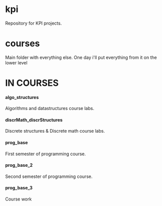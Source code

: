 # kpi
Repository for KPI projects.
# courses 
Main folder with everything else. One day i'll put everything from it on the lower level

# IN COURSES
<h4>algo_structures</h4>
Algorithms and datastructures course labs. <br />
<h4>discrMath_discrStructures</h4>
Discrete structures & Discrete math course labs. <br />
<h4>prog_base</h4>
First semester of programming course. <br />
<h4>prog_base_2</h4>
Second semester of programming course. <br />
<h4>prog_base_3</h4>
Course work <br />
